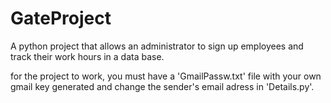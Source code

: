 # GateProject
A python project that allows an administrator to sign up employees and track their work hours in a data base.

for the project to work, you must have a 'GmailPassw.txt' file with your own gmail key generated and change the sender's email adress in 'Details.py'.